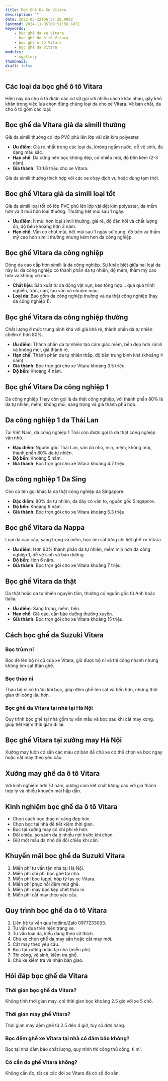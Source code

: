 ```yaml
---
title: Bọc Ghế Da Xe Vitara
description: ""
date: 2022-05-22T06:37:28.000Z
lastmod: 2024-11-05T06:51:58.687Z
keywords:
    - bọc ghế da xe Vitara
    - bọc ghế da ô tô Vitara
    - bọc ghế ô tô Vitara
    - bọc ghế da Vitara
modules:
    - mgallery
thumbnail: 
draft: false
---
```


## Các loại da bọc ghế ô tô Vitara

Hiện nay da cho ô tô được các cơ sở gọi với nhiều cách khác nhau, gây khó khăn trong việc lựa chọn đúng chủng loại da cho xe Vitara. Về bản chất, da cho ô tô gồm các loại:

## Bọc ghế da Vitara giả da simili thường

Giả da simili thường có lớp PVC phủ lên lớp vải dệt kim polyester.

- **Ưu điểm**: Giá rẻ nhất trong các loại da, không ngấm nước, dễ vệ sinh, đa dạng màu sắc.
- **Hạn chế**: Da cứng nên bọc không đẹp, có nhiều mùi, độ bền kém (2-3 năm).
- **Giá thành**: Từ 1.6 triệu cho xe Vitara.

Giả da simili thường thích hợp với các xe chạy dịch vụ hoặc dùng tạm thời.

## Bọc ghế Vitara giả da simili loại tốt

Giả da simili loại tốt có lớp PVC phủ lên lớp vải dệt kim polyester, da mềm hơn và ít mùi hơn loại thường. Thường hết mùi sau 1 ngày.

- **Ưu điểm**: Ít mùi hơn loại simili thường, giá rẻ, độ đàn hồi và chất lượng ổn, độ bền khoảng hơn 3 năm.
- **Hạn chế**: Vẫn có chút mùi, hết mùi sau 1 ngày sử dụng, độ bền và thẩm mỹ cao hơn simili thường nhưng kém hơn da công nghiệp.

## Bọc ghế Vitara da công nghiệp

Dòng da cao cấp hơn simili là da công nghiệp. Sự khác biệt giữa hai loại da này là: da công nghiệp có thành phần da tự nhiên, độ mềm, thẩm mỹ cao hơn và không có mùi. 

- **Chất liệu**: Sản xuất từ da động vật vụn, keo tổng hợp… qua quá trình nghiền, trộn, cán, tạo vân và nhuộm màu.
- **Loại da**: Bao gồm da công nghiệp thường và da thật công nghiệp (hay da công nghiệp 1).

## Bọc ghế Vitara da công nghiệp thường

Chất lượng ở mức trung bình khá với giá khá rẻ, thành phần da tự nhiên chiếm ít hơn 80%.

- **Ưu điểm**: Thành phần da tự nhiên tạo cảm giác mềm, bền đẹp hơn simili và không mùi, giá thành rẻ.
- **Hạn chế**: Thành phần da tự nhiên thấp, độ bền trung bình khá (khoảng 4 năm).
- **Giá thành**: Bọc trọn gói cho xe Vitara khoảng 3.5 triệu.
- **Độ bền**: Khoảng 4 năm.

## Bọc ghế Vitara Da công nghiệp 1

Da công nghiệp 1 hay còn gọi là da thật công nghiệp, với thành phần 80% là da tự nhiên, mềm, không mùi, sang trọng và giá thành phù hợp.

## Da công nghiệp 1 da Thái Lan

Tại Việt Nam, da công nghiệp 1 Thái còn được gọi là da thật công nghiệp vân nhỏ.

- **Đặc điểm**: Nguồn gốc Thái Lan, vân da nhỏ, mịn, mềm, không mùi, thành phần 80% da tự nhiên.
- **Độ bền**: Khoảng 5 năm.
- **Giá thành**: Bọc trọn gói cho xe Vitara khoảng 4.7 triệu.

## Da công nghiệp 1 Da Sing

Còn có tên gọi khác là da thật công nghiệp da Singapore.

- **Đặc điểm**: 80% da tự nhiên, da dày có vân to, nguồn gốc Singapore.
- **Độ bền**: Khoảng 6 năm.
- **Giá thành**: Bọc trọn gói cho xe Vitara khoảng 5.3 triệu.

## Bọc ghế Vitara da Nappa

Loại da cao cấp, sang trọng và mềm, bọc ôm sát từng chi tiết ghế xe Vitara.

- **Ưu điểm**: Hơn 90% thành phần da tự nhiên, mềm mịn hơn da công nghiệp 1, dễ vệ sinh và bảo dưỡng.
- **Độ bền**: Hơn 6 năm.
- **Giá thành**: Bọc trọn gói cho xe Vitara khoảng 7 triệu.

## Bọc ghế Vitara da thật

Da thật hoặc da tự nhiên nguyên tấm, thường có nguồn gốc từ Anh hoặc Italia.

- **Ưu điểm**: Sang trọng, mềm, bền.
- **Hạn chế**: Giá cao, cần bảo dưỡng thường xuyên.
- **Giá thành**: Bọc trọn gói cho xe Vitara khoảng 15 triệu.

## Cách bọc ghế da Suzuki Vitara

### Bọc trùm nỉ

Bọc đè lên bộ nỉ cũ của xe Vitara, giữ được bộ nỉ và thi công nhanh nhưng không ôm sát thân ghế.

### Bọc tháo nỉ

Tháo bộ nỉ cũ trước khi bọc, giúp đệm ghế ôm sát và bền hơn, nhưng thời gian thi công lâu hơn.

### Bọc ghế da Vitara tại nhà tại Hà Nội

Quy trình bọc ghế tại nhà gồm tư vấn mẫu và bọc sau khi cắt may xong, giúp tiết kiệm thời gian đi lại.

## Bọc ghế Vitara tại xưởng may Hà Nội

Xưởng may luôn có sẵn các màu cơ bản để chủ xe có thể chọn và bọc ngay hoặc cắt may theo yêu cầu.

## Xưởng may ghế da ô tô Vitara

Với kinh nghiệm hơn 10 năm, xưởng cam kết chất lượng cao với giá thành hợp lý và nhiều khuyến mãi hấp dẫn.

## Kinh nghiệm bọc ghế da ô tô Vitara

- Chọn cách bọc tháo nỉ căng đẹp hơn.
- Chọn bọc tại nhà để tiết kiệm thời gian.
- Bọc tại xưởng may có chi phí rẻ hơn.
- Đối chiếu, so sánh da ở nhiều nơi trước khi chọn.
- Giữ một mẫu da nhỏ để đối chiếu khi cần.

## Khuyến mãi bọc ghế da Suzuki Vitara

1. Miễn phí tư vấn tận nhà tại Hà Nội.
2. Miễn phí chi phí bọc ghế tại nhà.
3. Miễn phí bọc tappi, hộp tỳ tay xe Vitara.
4. Miễn phí phục hồi đệm mút ghế.
5. Miễn phí may bọc kẹp chết tháo nỉ.
6. Miễn phí cắt may theo yêu cầu.

## Quy trình bọc ghế da ô tô Vitara

1. Liên hệ tư vấn qua hotline/Zalo 0977233033.
2. Tư vấn dựa trên hiện trạng xe.
3. Tư vấn loại da, kiểu dáng theo sở thích.
4. Chủ xe chọn ghế da may sẵn hoặc cắt may mới.
5. Cắt may theo yêu cầu.
6. Bọc tại xưởng hoặc tại nhà (miễn phí).
7. Thi công, vệ sinh, kiểm tra ghế.
8. Chủ xe kiểm tra và nhận bàn giao.

## Hỏi đáp bọc ghế da Vitara

### Thời gian bọc ghế da Vitara?

Không tính thời gian may, chỉ thời gian bọc khoảng 2.5 giờ với xe 5 chỗ.

### Thời gian may ghế Vitara?

Thời gian may đệm ghế từ 2.5 đến 4 giờ, tùy số đơn hàng.

### Bọc đệm ghế xe Vitara tại nhà có đảm bảo không?

Bọc tại nhà đảm bảo chất lượng, quy trình thi công thủ công, tỉ mỉ.

### Có cần đo ghế Vitara không?

Không cần đo, tất cả các đời xe Vitara đã có số đo sẵn.
